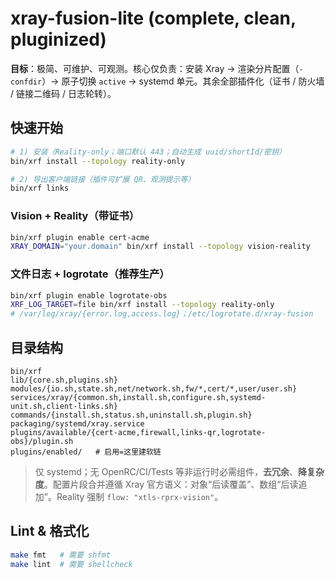 # xray-fusion-lite (complete, clean, pluginized)

**目标**：极简、可维护、可观测。核心仅负责：安装 Xray → 渲染分片配置（`-confdir`）→ 原子切换 `active` → systemd 单元。其余全部插件化（证书 / 防火墙 / 链接二维码 / 日志轮转）。

## 快速开始

```bash
# 1) 安装（Reality-only；端口默认 443；自动生成 uuid/shortId/密钥）
bin/xrf install --topology reality-only

# 2) 导出客户端链接（插件可扩展 QR、观测提示等）
bin/xrf links
```

### Vision + Reality（带证书）
```bash
bin/xrf plugin enable cert-acme
XRAY_DOMAIN="your.domain" bin/xrf install --topology vision-reality
```

### 文件日志 + logrotate（推荐生产）
```bash
bin/xrf plugin enable logrotate-obs
XRF_LOG_TARGET=file bin/xrf install --topology reality-only
# /var/log/xray/{error.log,access.log}；/etc/logrotate.d/xray-fusion
```

## 目录结构
```
bin/xrf
lib/{core.sh,plugins.sh}
modules/{io.sh,state.sh,net/network.sh,fw/*,cert/*,user/user.sh}
services/xray/{common.sh,install.sh,configure.sh,systemd-unit.sh,client-links.sh}
commands/{install.sh,status.sh,uninstall.sh,plugin.sh}
packaging/systemd/xray.service
plugins/available/{cert-acme,firewall,links-qr,logrotate-obs}/plugin.sh
plugins/enabled/   # 启用=这里建软链
```

> 仅 systemd；无 OpenRC/CI/Tests 等非运行时必需组件，**去冗余**、**降复杂度**。配置片段合并遵循 Xray 官方语义：对象“后读覆盖”、数组“后读追加”。Reality 强制 `flow: "xtls-rprx-vision"`。

## Lint & 格式化
```bash
make fmt   # 需要 shfmt
make lint  # 需要 shellcheck
```
